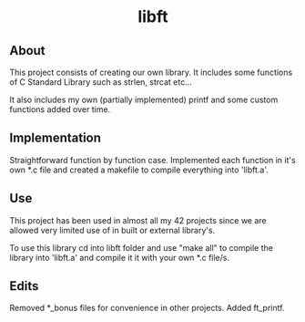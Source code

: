 <h1 align="center">
	libft
</h1>

## About 

This project consists of creating our own library. It includes some functions of C Standard Library such as strlen, strcat etc...

It also includes my own (partially implemented) printf and some custom functions added over time.

## Implementation

Straightforward function by function case. Implemented each function in it's own *.c file and created a makefile to compile everything into 'libft.a'.

## Use

This project has been used in almost all my 42 projects since we are allowed very limited use of in built or external library's.

To use this library cd into libft folder and use "make all" to compile the library into 'libft.a' and compile it it with your own *.c file/s.

## Edits

Removed *_bonus files for convenience in other projects.
Added ft_printf.
